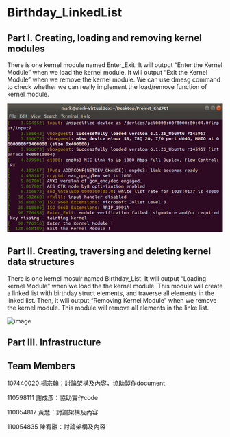 # Birthday_LinkedList
## Part I. Creating, loading and removing kernel modules
There is one kernel module named Enter_Exit. It will output “Enter the Kernel Module” when we load the kernel module. It will output “Exit the Kernel Module” when we remove the kernel module.
We can use dmesg command to check whether we can really implement the load/remove function of kernel module.

![image](https://github.com/chenyenhsieh-rafeal/Birthday_LinkedList/blob/main/images/CreateRemoveKernelModule)
## Part II. Creating, traversing and deleting kernel data structures
There is one kernel mosulr named Birthday_List. It will output “Loading kernel Module” when we load the the kernel module. This module will create a linked list with birthday struct elements, and traverse all elements in the linked list. Then, it will output “Removing Kernel Module” when we remove the kernel module. This module will remove all elements in the linke list.

![image]()
## Part III. Infrastructure

## Team Members
107440020 楊宗翰：討論架構及內容，協助製作document

110598111 謝成彥：協助實作code

110054817 黃慧：討論架構及內容

110054835 陳宥融：討論架構及內容
